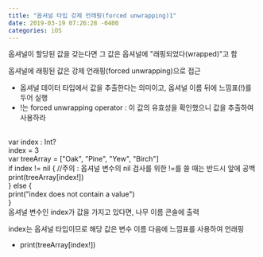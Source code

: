 ```yaml
---
title: "옵셔널 타입 강제 언래핑(forced unwrapping)1"
date: 2019-03-19 07:26:28 -0400
categories: iOS
---
```

옵셔널이 할당된 값을 갖는다면 그 값은 옵셔널에 "래핑되었다(wrapped)"고 함

옵셔널에 래핑된 값은 강제 언래핑(forced unwrapping)으로 접근
- 옵셔널 데이터 타입에서 값을 추출한다는 의미이고, 옵셔널 이름 뒤에 느낌표(!)를 두어 실행
- !는 forced unwrapping operator : 이 값의 유효성을 확인했으니 값을 추출하여 사용하라
<br>
var index : Int?
<br>
index = 3
<br>
var treeArray = ["Oak", "Pine", "Yew", "Birch"]
<br>
if index != nil { //주의 : 옵셔널 변수의 nil 검사를 위한 !=를 쓸 때는 반드시 앞에 공백
<br>
print(treeArray[index!])
<br>
} else {
<br>
print("index does not contain a value")
<br>
}
<br>
옵셔널 변수인 index가 값을 가지고 있다면, 나무 이름 콘솔에 출력

index는 옵셔널 타입이므로 해당 값은 변수 이름 다음에 느낌표를 사용하여 언래핑
- print(treeArray[index!])
